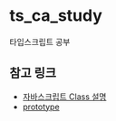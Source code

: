 # ts_ca_study
타입스크립트 공부 

## 참고 링크
- [자바스크립트 Class 설명](https://www.youtube.com/watch?v=dHrI-_xq1Vo&t=7s)
- [prototype](https://www.youtube.com/watch?v=wUgmzvExL_E)
